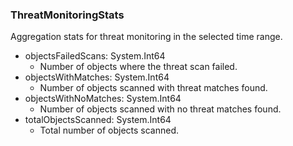 ### ThreatMonitoringStats
Aggregation stats for threat monitoring in the selected time range.

- objectsFailedScans: System.Int64
  - Number of objects where the threat scan failed.
- objectsWithMatches: System.Int64
  - Number of objects scanned with threat matches found.
- objectsWithNoMatches: System.Int64
  - Number of objects scanned with no threat matches found.
- totalObjectsScanned: System.Int64
  - Total number of objects scanned.
